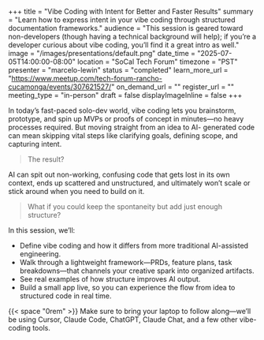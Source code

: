 +++
title = "Vibe Coding with Intent for Better and Faster Results"
summary = "Learn how to express intent in your vibe coding through structured documentation frameworks."
audience = "This session is geared toward non-developers (though having a technical background will help); if you’re a developer curious about vibe coding, you’ll find it a great intro as well."
image = "/images/presentations/default.png"
date_time = "2025-07-05T14:00:00-08:00"
location = "SoCal Tech Forum"
timezone = "PST"
presenter = "marcelo-lewin"
status = "completed"
learn_more_url = "https://www.meetup.com/tech-forum-rancho-cucamonga/events/307621527/"
on_demand_url = ""
register_url = ""
meeting_type = "in-person"
draft = false
displayImageInline = false
+++

In today’s fast-paced solo-dev world, vibe coding lets you brainstorm, prototype, and spin up MVPs or
proofs of concept in minutes—no heavy processes required. But moving straight from an idea to AI-
generated code can mean skipping vital steps like clarifying goals, defining scope, and capturing intent.

> The result? 

AI can spit out non-working, confusing code that gets lost in its own context, ends up scattered
and unstructured, and ultimately won’t scale or stick around when you need to build on it.

> What if you could keep the spontaneity but add just enough structure?

In this session, we’ll:

- Define vibe coding and how it differs from more traditional AI-assisted engineering.
- Walk through a lightweight framework—PRDs, feature plans, task breakdowns—that channels
your creative spark into organized artifacts.
- See real examples of how structure improves AI output.
- Build a small app live, so you can experience the flow from idea to structured code in real time.

{{< space "0rem" >}}
Make sure to bring your laptop to follow along—we’ll be using Cursor, Claude Code, ChatGPT, Claude Chat,
and a few other vibe-coding tools.
